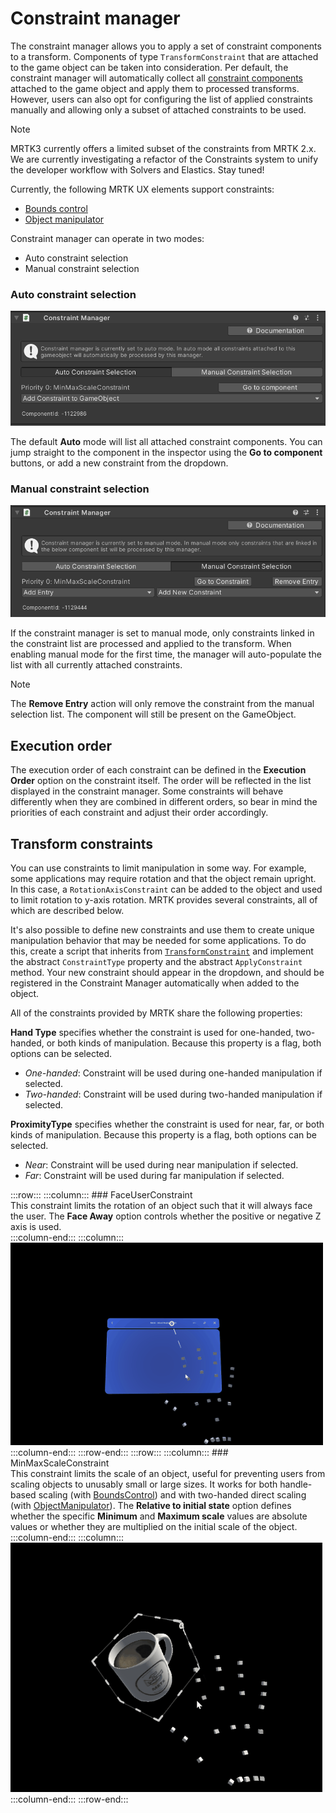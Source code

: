 
# Constraint manager

The constraint manager allows you to apply a set of constraint components to a transform. Components of type `TransformConstraint` that are attached to the game object can be taken into consideration.
Per default, the constraint manager will automatically collect all [constraint components](#transform-constraints) attached to the game object and apply them to processed transforms. However, users can also opt for configuring the list of applied constraints manually and allowing only a subset of attached constraints to be used.

> [!NOTE]
> MRTK3 currently offers a limited subset of the constraints from MRTK 2.x. We are currently investigating a refactor of the Constraints system to unify the developer workflow with Solvers and Elastics. Stay tuned!

Currently, the following MRTK UX elements support constraints:

- [Bounds control](bounds-control.md)
- [Object manipulator](object-manipulator.md)

Constraint manager can operate in two modes:

- Auto constraint selection
- Manual constraint selection

### Auto constraint selection

![Auto Selection mode](images/AutoSelection.png)

The default **Auto** mode will list all attached constraint components. You can jump straight to the component in the inspector using the **Go to component** buttons, or add a new constraint from the dropdown.

### Manual constraint selection

![Manual Selection mode](images/ManualSelection.png)

If the constraint manager is set to manual mode, only constraints linked in the constraint list are processed and applied to the transform. When enabling manual mode for the first time, the manager will auto-populate the list with all currently attached constraints.

> [!NOTE]
> The **Remove Entry** action will only remove the constraint from the manual selection list. The component will still be present on the GameObject.

## Execution order

The execution order of each constraint can be defined in the **Execution Order** option on the constraint itself. The order will be reflected in the list displayed in the constraint manager. Some constraints will behave differently when they are combined in different orders, so bear in mind the priorities of each constraint and adjust their order accordingly.

## Transform constraints

You can use constraints to limit manipulation in some way. For example, some applications may require rotation and that the object remain upright. In this case, a `RotationAxisConstraint` can be added to the object and used to limit rotation to y-axis rotation. MRTK provides several constraints, all of which are described below.

It's also possible to define new constraints and use them to create unique manipulation behavior that may be needed for some applications. To do this, create a script that inherits from [`TransformConstraint`](xref:Microsoft.MixedReality.Toolkit.UI.TransformConstraint) and implement the abstract `ConstraintType` property and the abstract `ApplyConstraint` method. Your new constraint should appear in the dropdown, and should be registered in the Constraint Manager automatically when added to the object.

All of the constraints provided by MRTK share the following properties:

**Hand Type** specifies whether the constraint is used for one-handed, two-handed, or both kinds of manipulation. Because this property is a flag, both options can be selected.

- *One-handed*: Constraint will be used during one-handed manipulation if selected.
- *Two-handed*: Constraint will be used during two-handed manipulation if selected.

**ProximityType** specifies whether the constraint is used for near, far, or both kinds of manipulation. Because this property is a flag, both options can be selected.

- *Near*: Constraint will be used during near manipulation if selected.
- *Far*: Constraint will be used during far manipulation if selected.


:::row:::
    :::column:::
        ### FaceUserConstraint<br>
        This constraint limits the rotation of an object such that it will always face the user. The **Face Away** option controls whether the positive or negative Z axis is used.<br>
    :::column-end:::
        :::column:::
       ![Demonstration of FaceUserConstraint](images/MRTK_Constraint_FaceUser.gif)<br>
    :::column-end:::
:::row-end:::
:::row:::
    :::column:::
        ### MinMaxScaleConstraint<br>
        This constraint limits the scale of an object, useful for preventing users from scaling objects to unusably small or large sizes. It works for both handle-based scaling (with [BoundsControl](bounds-control.md)) and with two-handed direct scaling (with [ObjectManipulator](object-manipulator.md)). The **Relative to initial state** option defines whether the specific **Minimum** and **Maximum scale** values are absolute values or whether they are multiplied on the initial scale of the object. <br>
    :::column-end:::
        :::column:::
       ![Demonstration of MinMaxScaleConstraint](images/MRTK_Constraint_MinMaxScale.gif)<br>
    :::column-end:::
:::row-end:::
